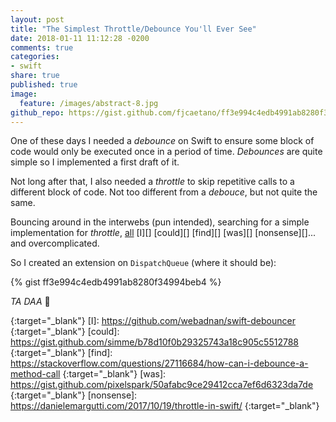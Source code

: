 ```yaml
---
layout: post
title: "The Simplest Throttle/Debounce You'll Ever See"
date: 2018-01-11 11:12:28 -0200
comments: true
categories:
- swift
share: true
published: true
image:
  feature: /images/abstract-8.jpg
github_repo: https://gist.github.com/fjcaetano/ff3e994c4edb4991ab8280f34994beb4
---
```


One of these days I needed a _debounce_ on Swift to ensure some block of code
would only be executed once in a period of time. _Debounces_ are quite simple so
I implemented a first draft of it.

Not long after that, I also needed a _throttle_ to skip repetitive calls to a
different block of code. Not too different from a _debouce_, but not quite the
same.

<!-- more -->

Bouncing around in the interwebs (pun intended), searching for a simple
implementation for _throttle_, [all][] [I][] [could][] [find][] [was][]
[nonsense][]... and
overcomplicated.

So I created an extension on `DispatchQueue` (where it should be):

{% gist ff3e994c4edb4991ab8280f34994beb4 %}

_TA DAA_ 🎉

<!-- LINKS -->

[all]: https://gist.github.com/AndreyPanov/f3c9ccdf1afc99b07d919c3f119b4d9b
{:target="\_blank"}
[I]: https://github.com/webadnan/swift-debouncer
{:target="\_blank"}
[could]: https://gist.github.com/simme/b78d10f0b29325743a18c905c5512788
{:target="\_blank"}
[find]: https://stackoverflow.com/questions/27116684/how-can-i-debounce-a-method-call
{:target="\_blank"}
[was]: https://gist.github.com/pixelspark/50afabc9ce29412cca7ef6d6323da7de
{:target="\_blank"}
[nonsense]: https://danielemargutti.com/2017/10/19/throttle-in-swift/
{:target="\_blank"}
